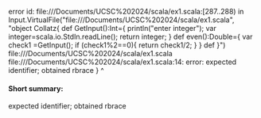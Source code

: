 error id: file://<HOME>/Documents/UCSC%202024/scala/ex1.scala:[287..288) in Input.VirtualFile("file://<HOME>/Documents/UCSC%202024/scala/ex1.scala", "object Collatz{
    def GetInput():Int={
        println("enter integer");
        var integer=scala.io.StdIn.readLine();
        return integer;
    }
    def even():Double={
        var check1 =GetInput();
        if (check1%2==0){
            return check1/2;
        }
    }
    def
}")
file://<HOME>/Documents/UCSC%202024/scala/ex1.scala
file://<HOME>/Documents/UCSC%202024/scala/ex1.scala:14: error: expected identifier; obtained rbrace
}
^
#### Short summary: 

expected identifier; obtained rbrace